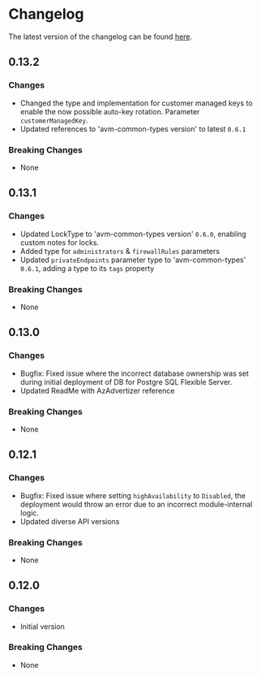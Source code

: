 # Changelog

The latest version of the changelog can be found [here](https://github.com/Azure/bicep-registry-modules/blob/main/avm/res/db-for-postgre-sql/flexible-server/CHANGELOG.md).

## 0.13.2

### Changes

- Changed the type and implementation for customer managed keys to enable the now possible auto-key rotation. Parameter `customerManagedKey`.
- Updated references to 'avm-common-types version' to latest `0.6.1`

### Breaking Changes

- None

## 0.13.1

### Changes

- Updated LockType to 'avm-common-types version' `0.6.0`, enabling custom notes for locks.
- Added type for `administrators` & `firewallRules` parameters
- Updated `privateEndpoints` parameter type to 'avm-common-types' `0.6.1`, adding a type to its `tags` property

### Breaking Changes

- None

## 0.13.0

### Changes

- Bugfix: Fixed issue where the incorrect database ownership was set during initial deployment of DB for Postgre SQL Flexible Server.
- Updated ReadMe with AzAdvertizer reference

### Breaking Changes

- None

## 0.12.1

### Changes

- Bugfix: Fixed issue where setting `highAvailability` to `Disabled`, the deployment would throw an error due to an incorrect module-internal logic.
- Updated diverse API versions

### Breaking Changes

- None

## 0.12.0

### Changes

- Initial version

### Breaking Changes

- None
